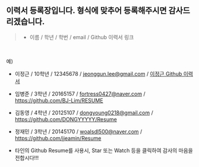## 이력서 등록장입니다. 형식에 맞추어 등록해주시면 감사드리겠습니다.

>  - 이름 / 학년 / 학번 / email / Github 이력서 링크
<br>

예)

  - 이정근 / 10학년 / 12345678 / jeonggun.lee@gmail.com / [이정근 Github 이력서](https://github.com/jeonggunlee/jeonggunlee.github.io)
  - 임병준 / 3학년 / 20165157 / fortress0427@naver.com / https://github.com/BJ-Lim/RESUME
  - 김동영 / 4학년 / 20125107 / dongyoung0218@gmail.com / https://github.com/DONGYYYYY/Resume
  - 정재민 / 3학년 / 20145170 / woalsdl500@naver.com / https://github.com/jjeamin/Resume
  
  
  - 타인의 Github Resume를 사용시, Star 또는 Watch 등을 클릭하여 감사의 마음을 전합시다!!!
  
